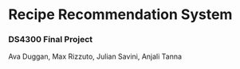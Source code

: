 # Recipe Recommendation System

### DS4300 Final Project
Ava Duggan, Max Rizzuto, Julian Savini, Anjali Tanna

